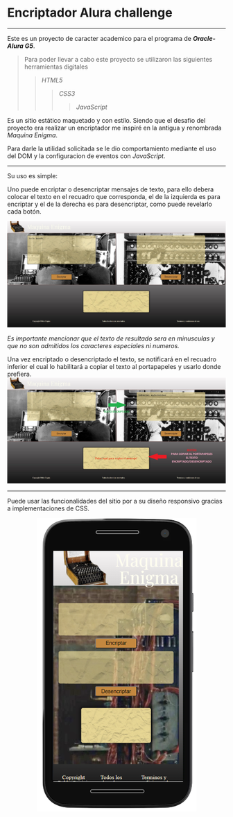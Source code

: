 # Encriptador Alura challenge
***

Este es un proyecto de caracter academico para el programa de ***Oracle-Alura G5***.

>Para poder llevar a cabo este proyecto se utilizaron las siguientes herramientas digitales
>>*_HTML5_*
>>>*_CSS3_*
>>>>*_JavaScript_*

Es un sitio estático maquetado y con estílo. Siendo que el desafio del proyecto era realizar un encriptador me inspiré en la antigua y renombrada _Maquina Enigma_.

Para darle la utilidad solicitada se le dio comportamiento mediante el uso del DOM y la configuracion de eventos con *_JavaScript_*.

***

Su uso es simple:

Uno puede encriptar o desencriptar mensajes de texto, para ello debera colocar el texto en el recuadro que corresponda, el de la izquierda es para encriptar y el de la derecha es para desencriptar, como puede revelarlo cada botón.

![Encriptador](assets/readme-imgs/ful-screen.jpg)

_Es importante mencionar que el texto de resultado sera en minusculas y que no son admitidos los caracteres especiales ni numeros._

Una vez encriptado o desencriptado el texto, se notificará en el recuadro inferior el cual lo habilitará a copiar el texto al portapapeles y usarlo donde prefiera.
![Encriptador](assets/readme-imgs/result.jpg)

***
Puede usar las funcionalidades del sitio por a su diseño responsivo gracias a implementaciones de CSS.

<p align="center">
  <img src="assets/readme-imgs/image-removebg-preview.png" alt="mobile"/>
</p>

